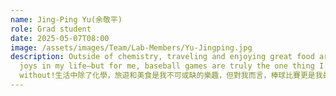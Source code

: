 ```yaml
---
name: Jing-Ping Yu(余敬平)
role: Grad student
date: 2025-05-07T08:00
image: /assets/images/Team/Lab-Members/Yu-Jingping.jpg
description: Outside of chemistry, traveling and enjoying great food are essential
  joys in my life—but for me, baseball games are truly the one thing I can’t live
  without!生活中除了化學，旅遊和美食是我不可或缺的樂趣，但對我而言，棒球比賽更是我最無法割捨的一部分。⚾⚾⚾
---
```

